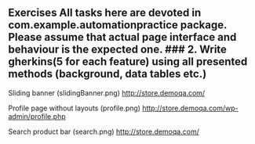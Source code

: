 ## Exercises All tasks here are devoted in com.example.automationpractice package. Please assume that actual page interface and behaviour is the expected one. ### 2. Write gherkins(5 for each feature) using all presented methods (background, data tables etc.)

Sliding banner (slidingBanner.png) http://store.demoqa.com/

Profile page without layouts (profile.png) http://store.demoqa.com/wp-admin/profile.php

Search product bar (search.png) http://store.demoqa.com/

